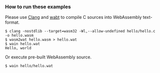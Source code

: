 ### How to run these examples

Please use [Clang](https://clang.llvm.org/) and [wabt](https://github.com/WebAssembly/wabt) to
compile C sources into WebAssembly text-format.

```
$ clang -nostdlib --target=wasm32 -Wl,--allow-undefined hello/hello.c -o hello.wasm
$ wasm2wat hello.wasm > hello.wat
$ wain hello.wat
Hello, world
```

Or execute pre-built WebAssembly source.

```
$ wain hello/hello.wat
```
